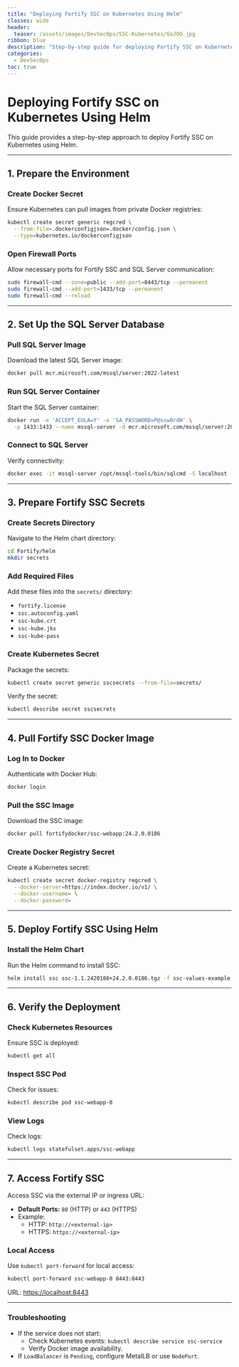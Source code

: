 ```yaml
---
title: "Deploying Fortify SSC on Kubernetes Using Helm"
classes: wide
header:
  teaser: /assets/images/DevSecOps/SSC-Kubernetes/GoJOO.jpg
ribbon: blue
description: "Step-by-step guide for deploying Fortify SSC on Kubernetes using Helm."
categories:
  - DevSecOps
toc: true
---
```


# Deploying Fortify SSC on Kubernetes Using Helm

This guide provides a step-by-step approach to deploy Fortify SSC on Kubernetes using Helm.

---

## **1. Prepare the Environment**

### **Create Docker Secret**
Ensure Kubernetes can pull images from private Docker registries:

```bash
kubectl create secret generic regcred \
  --from-file=.dockerconfigjson=.docker/config.json \
  --type=kubernetes.io/dockerconfigjson
```

### **Open Firewall Ports**
Allow necessary ports for Fortify SSC and SQL Server communication:

```bash
sudo firewall-cmd --zone=public --add-port=8443/tcp --permanent
sudo firewall-cmd --add-port=1433/tcp --permanent
sudo firewall-cmd --reload
```

---

## **2. Set Up the SQL Server Database**

### **Pull SQL Server Image**
Download the latest SQL Server image:

```bash
docker pull mcr.microsoft.com/mssql/server:2022-latest
```

### **Run SQL Server Container**
Start the SQL Server container:

```bash
docker run -e 'ACCEPT_EULA=Y' -e 'SA_PASSWORD=P@ssw0rdH' \
  -p 1433:1433 --name mssql-server -d mcr.microsoft.com/mssql/server:2022-latest
```

### **Connect to SQL Server**
Verify connectivity:

```bash
docker exec -it mssql-server /opt/mssql-tools/bin/sqlcmd -S localhost -U sa -P 'P@ssw0rdH'
```

---

## **3. Prepare Fortify SSC Secrets**

### **Create Secrets Directory**
Navigate to the Helm chart directory:

```bash
cd Fortify/helm
mkdir secrets
```

### **Add Required Files**
Add these files into the `secrets/` directory:
- `fortify.license`
- `ssc.autoconfig.yaml`
- `ssc-kube.crt`
- `ssc-kube.jks`
- `ssc-kube-pass`

### **Create Kubernetes Secret**
Package the secrets:

```bash
kubectl create secret generic sscsecrets --from-file=secrets/
```

Verify the secret:

```bash
kubectl describe secret sscsecrets
```

---

## **4. Pull Fortify SSC Docker Image**

### **Log In to Docker**
Authenticate with Docker Hub:

```bash
docker login
```

### **Pull the SSC Image**
Download the SSC image:

```bash
docker pull fortifydocker/ssc-webapp:24.2.0.0186
```

### **Create Docker Registry Secret**
Create a Kubernetes secret:

```bash
kubectl create secret docker-registry regcred \
  --docker-server=https://index.docker.io/v1/ \
  --docker-username= \
  --docker-password=
```

---

## **5. Deploy Fortify SSC Using Helm**

### **Install the Helm Chart**
Run the Helm command to install SSC:

```bash
helm install ssc ssc-1.1.2420186+24.2.0.0186.tgz -f ssc-values-example.yaml
```

---

## **6. Verify the Deployment**

### **Check Kubernetes Resources**
Ensure SSC is deployed:

```bash
kubectl get all
```

### **Inspect SSC Pod**
Check for issues:

```bash
kubectl describe pod ssc-webapp-0
```

### **View Logs**
Check logs:

```bash
kubectl logs statefulset.apps/ssc-webapp
```

---

## **7. Access Fortify SSC**

Access SSC via the external IP or ingress URL:

- **Default Ports:** `80` (HTTP) or `443` (HTTPS)
- Example:
  - HTTP: `http://<external-ip>`
  - HTTPS: `https://<external-ip>`

### **Local Access**
Use `kubectl port-forward` for local access:

```bash
kubectl port-forward ssc-webapp-0 8443:8443
```

URL: [https://localhost:8443](https://localhost:8443)

---

### **Troubleshooting**
- If the service does not start:
  - Check Kubernetes events: `kubectl describe service ssc-service`
  - Verify Docker image availability.
- If `LoadBalancer` is `Pending`, configure MetalLB or use `NodePort`.
